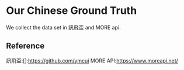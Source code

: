 # Our Chinese Ground Truth

We collect the data set in 訊飛盃 and MORE api.

## Reference

訊飛盃:[]:<https://github.com/ymcui>
MORE API:<https://www.moreapi.net/>
